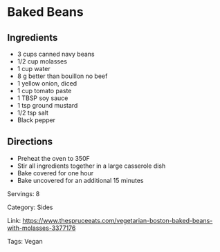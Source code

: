 # Baked Beans

## Ingredients

- 3 cups canned navy beans
- 1/2 cup molasses
- 1 cup water
- 8 g better than bouillon no beef
- 1 yellow onion, diced
- 1 cup tomato paste
- 1 TBSP soy sauce
- 1 tsp ground mustard
- 1/2 tsp salt
- Black pepper

## Directions

- Preheat the oven to 350F
- Stir all ingredients together in a large casserole dish
- Bake covered for one hour
- Bake uncovered for an additional 15 minutes

Servings: 8

Category: Sides

Link: https://www.thespruceeats.com/vegetarian-boston-baked-beans-with-molasses-3377176

Tags: Vegan

